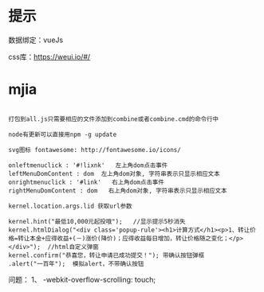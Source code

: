 #  提示  

数据绑定：vueJs   

css库：https://weui.io/#/    



# mjia




```

打包到all.js只需要相应的文件添加到combine或者combine.cmd的命令行中

node有更新可以直接用npm -g update
 
svg图标 fontawesome: http://fontawesome.io/icons/

onleftmenuclick : '#!lixnk'   左上角dom点击事件
leftMenuDomContent : dom  左上角dom对象, 字符串表示只显示相应文本
onrightmenuclick : '#link'   右上角dom点击事件
rightMenuDomContent : dom   右上角dom对象, 字符串表示只显示相应文本

kernel.location.args.lid 获取url参数

kernel.hint("最低10,000元起投哦");   //显示提示5秒消失
kernel.htmlDialog("<div class='popup-rule'><h1>计算方式</h1><p>1、转让价格=转让本金+应得收益+(－)涨价(降价)；应得收益每日增加，转让价格随之变化；</p></div>");  //html自定义弹窗
kernel.confirm("恭喜您，转让申请已成功提交！"); 带确认按钮弹框
.alert("一百年");  模拟alert，不带确认按钮

```



问题：
1、 -webkit-overflow-scrolling: touch;
